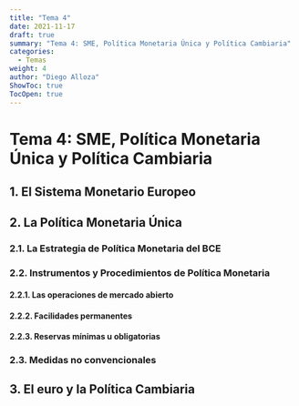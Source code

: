 ```yaml
---
title: "Tema 4"
date: 2021-11-17
draft: true
summary: "Tema 4: SME, Política Monetaria Única y Política Cambiaria"
categories:
  - Temas
weight: 4
author: "Diego Alloza"
ShowToc: true
TocOpen: true
---
```


# Tema 4: SME, Política Monetaria Única y Política Cambiaria

## 1. El Sistema Monetario Europeo

## 2. La Política Monetaria Única

### 2.1. La Estrategia de Política Monetaria del BCE

### 2.2. Instrumentos y Procedimientos de Política Monetaria

#### 2.2.1. Las operaciones de mercado abierto

#### 2.2.2. Facilidades permanentes

#### 2.2.3. Reservas mínimas u obligatorias

### 2.3. Medidas no convencionales

## 3. El euro y la Política Cambiaria
